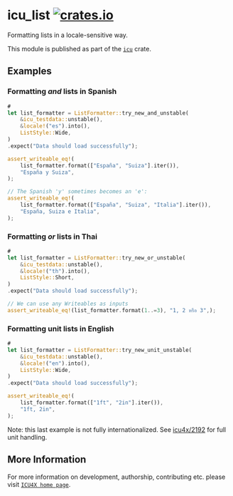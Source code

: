 # icu_list [![crates.io](https://img.shields.io/crates/v/icu_list)](https://crates.io/crates/icu_list)

Formatting lists in a locale-sensitive way.

This module is published as part of the [`icu`](https://docs.rs/icu/latest/icu/) crate.

## Examples

### Formatting *and* lists in Spanish

```rust
#
let list_formatter = ListFormatter::try_new_and_unstable(
    &icu_testdata::unstable(),
    &locale!("es").into(),
    ListStyle::Wide,
)
.expect("Data should load successfully");

assert_writeable_eq!(
    list_formatter.format(["España", "Suiza"].iter()),
    "España y Suiza",
);

// The Spanish 'y' sometimes becomes an 'e':
assert_writeable_eq!(
    list_formatter.format(["España", "Suiza", "Italia"].iter()),
    "España, Suiza e Italia",
);
```

### Formatting *or* lists in Thai

```rust
#
let list_formatter = ListFormatter::try_new_or_unstable(
    &icu_testdata::unstable(),
    &locale!("th").into(),
    ListStyle::Short,
)
.expect("Data should load successfully");

// We can use any Writeables as inputs
assert_writeable_eq!(list_formatter.format(1..=3), "1, 2 หรือ 3",);
```

### Formatting unit lists in English

```rust
#
let list_formatter = ListFormatter::try_new_unit_unstable(
    &icu_testdata::unstable(),
    &locale!("en").into(),
    ListStyle::Wide,
)
.expect("Data should load successfully");

assert_writeable_eq!(
    list_formatter.format(["1ft", "2in"].iter()),
    "1ft, 2in",
);
```
Note: this last example is not fully internationalized. See [icu4x/2192](https://github.com/unicode-org/icu4x/issues/2192)
for full unit handling.

## More Information

For more information on development, authorship, contributing etc. please visit [`ICU4X home page`](https://github.com/unicode-org/icu4x).
